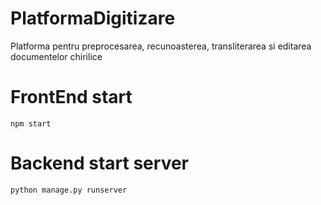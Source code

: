 # PlatformaDigitizare

Platforma pentru preprocesarea, recunoasterea, transliterarea si editarea documentelor chirilice

# FrontEnd start

`npm start`

# Backend start server

`python manage.py runserver`
